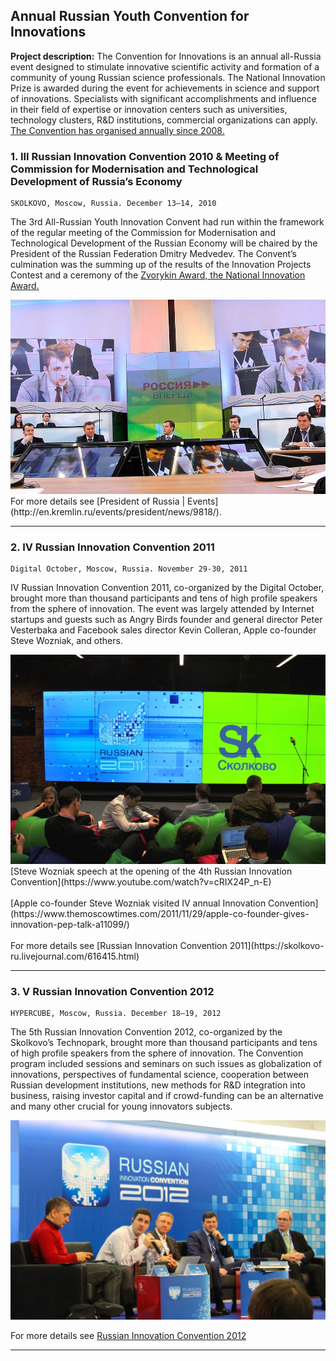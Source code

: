 ## Annual Russian Youth Convention for Innovations

**Project description:** The Convention for Innovations is an annual all-Russia event designed to stimulate innovative scientific activity and formation of a community of young Russian science professionals. The National Innovation Prize is awarded during the event for achievements in science and support of innovations. Specialists with significant accomplishments and influence in their field of expertise or innovation centers such as universities, technology clusters, R&D institutions, commercial organizations can apply. 
[The Convention has organised annually since 2008.](https://www.iasp.ws/activities/events/events-overview---old/1st-annual-russian-youth-convention-for-innovations)

### 1. III Russian Innovation Convention 2010 & Meeting of Commission for Modernisation and Technological Development of Russia’s Economy

```
SKOLKOVO, Moscow, Russia. December 13–14, 2010
```

The 3rd All-Russian Youth Innovation Convent had run within the framework of the regular meeting of the Commission for Modernisation and Technological Development of the Russian Economy will be chaired by the President of the Russian Federation Dmitry Medvedev. The Convent’s culmination was the summing up of the results of the Innovation Projects Contest and a ceremony of the [Zvorykin Award, the National Innovation Award.](http://en.kremlin.ru/events/president/transcripts/9821)


<img src="images/con10.jpg?raw=true"/>
For more details see [President of Russia | Events](http://en.kremlin.ru/events/president/news/9818/).

---

### 2. IV Russian Innovation Convention 2011

```
Digital October, Moscow, Russia. November 29-30, 2011
```
IV Russian Innovation Convention 2011, со-organized by the Digital October, brought more than thousand participants and tens of high profile speakers from the sphere of innovation.
The event was largely attended by Internet startups and guests such as Angry Birds founder and general director Peter Vesterbaka and Facebook sales director Kevin Colleran, Apple co-founder Steve Wozniak, and others.

<img src="images/con11.jpg?raw=true"/>
[Steve Wozniak speech at the opening of the 4th Russian Innovation Convention](https://www.youtube.com/watch?v=cRIX24P_n-E)
<br><br>
[Apple co-founder Steve Wozniak visited IV annual Innovation Convention](https://www.themoscowtimes.com/2011/11/29/apple-co-founder-gives-innovation-pep-talk-a11099/)
<br><br>
For more details see [Russian Innovation Convention 2011](https://skolkovo-ru.livejournal.com/616415.html)

---

### 3. V Russian Innovation Convention 2012

```
HYPERCUBE, Moscow, Russia. December 18–19, 2012
```
The 5th Russian Innovation Convention 2012, со-organized by the Skolkovo’s Technopark, brought more than thousand participants and tens of high profile speakers from the sphere of innovation. The Convention program included sessions and seminars on such issues as globalization of innovations, perspectives of fundamental science, cooperation between Russian development institutions, new methods for R&D integration into business, raising investor capital and if crowd-funding can be an alternative and many other crucial for young innovators subjects. 

<img src="images/con12-2.jpg?raw=true"/>

For more details see [Russian Innovation Convention 2012](http://sk.ru/foundation/events/december2012/iconvention/)

---
